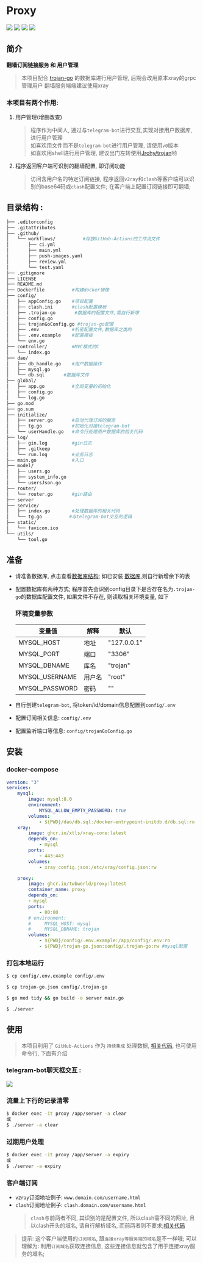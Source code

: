 
**Proxy**
===========
[![](https://github.com/twbworld/proxy/workflows/ci/badge.svg?branch=main)](https://github.com/twbworld/proxy/actions)
[![](https://img.shields.io/github/tag/twbworld/proxy?logo=github)](https://github.com/twbworld/proxy)
![](https://img.shields.io/badge/language-golang-cyan)
[![](https://img.shields.io/github/license/twbworld/proxy)](https://github.com/twbworld/proxy/blob/main/LICENSE)

## 简介
**翻墙订阅链接服务 和 用户管理**

> 本项目配合 [trojan-go](https://github.com/p4gefau1t/trojan-go) 的数据库进行用户管理, 后期会改用原本xray的grpc管理用户
> 翻墙服务端端建议使用xray

### 本项目有两个作用:

1. 用户管理(增删改查)
    > 程序作为中间人, 通过与`telegram-bot`进行交互,实现对接用户数据库, 进行用户管理  
    > 如喜欢用文件而不是`telegram-bot`进行用户管理, 请使用`v0`版本  
    > 如喜欢用shell进行用户管理, 建议出门左转使用[Jrohy/trojan](https://github.com/Jrohy/trojan)哟
2. 程序返回客户端可识别的翻墙配置, 即订阅功能
    > 访问含用户名的特定订阅链接, 程序返回`v2ray`和`clash`等客户端可以识别的base64码或`clash`配置文件; 在客户端上配置订阅链接即可翻墙;

## 目录结构 : 
``` sh
├── .editorconfig
├── .gitattributes
├── .github/
│   └── workflows/          #存放GitHub-Actions的工作流文件
│       ├── ci.yml
│       ├── main.yml
│       ├── push-images.yaml
│       ├── review.yml
│       └── test.yaml
├── .gitignore
├── LICENSE
├── README.md
├── Dockerfile          #构建docker镜像
├── config/
│   ├── appConfig.go    #项目配置
│   ├── clash.ini       #clash配置模板
│   ├── .trojan-go       #数据库的配置文件,需自行新增
│   ├── config.go
│   ├── trojanGoConfig.go #trojan-go配置
│   ├── .env            #机密配置文件,数据库之类的
│   ├── .env.example    #配置模板
│   └── env.go
├── controller/         #MVC模式的C
│   └── index.go
├── dao/
│   ├── db_handle.go    #用户数据操作
│   ├── mysql.go
│   └── db.sql       #数据库文件
├── global/
│   ├── app.go          #全局变量的初始化
│   ├── config.go
│   └── log.go
├── go.mod
├── go.sum
├── initialize/
│   ├── server.go       #启动代理订阅的服务
│   ├── tg.go           #初始化对接telegram-bot
│   └── userHandle.go   #命令行处理用户数据库的相关代码
├── log/
│   ├── gin.log         #gin日志
│   ├── .gitkeep
│   └── run.log         #业务日志
├── main.go             #入口
├── model/
│   ├── users.go
│   ├── system_info.go
│   └── usersJson.go
├── router/
│   └── router.go       #gin路由
├── server
├── service/
│   ├── index.go        #处理数据库的相关代码
│   └── tg.go          #与telegram-bot交互的逻辑
├── static/
│   └── favicon.ico
└── utils/
    └── tool.go
```

## 准备
* 请准备数据库, 点击查看[数据库结构](https://github.com/twbworld/proxy/blob/main/dao/db.sql); 如已安装 [数据库](https://p4gefau1t.github.io/trojan-go/basic/full-config/#mysql数据库选项),则自行新增余下的表
* 配置数据库有两种方式; 程序首先会识别config目录下是否存在名为`.trojan-go`的数据库配置文件, 如果文件不存在, 则读取相关环境变量, 如下
    ### 环境变量参数
    |  变量值   |  解释  | 默认 |
    |  ----  | ----  | ---- |
    | MYSQL_HOST  | 地址 | "127.0.0.1" |
    | MYSQL_PORT  | 端口 | "3306" |
    | MYSQL_DBNAME  | 库名 | "trojan" |
    | MYSQL_USERNAME  | 用户名 | "root" |
    | MYSQL_PASSWORD  | 密码 | "" |
* 自行创建`telegram-bot`, 将token/id/domain信息配置到`config/.env`
* 配置订阅相关信息: `config/.env`

* 配置监听端口等信息: `config/trojanGoConfig.go`


## 安装

### docker-compose
``` yaml
version: "3"
services:
    mysql:
        image: mysql:8.0
        environment:
            MYSQL_ALLOW_EMPTY_PASSWORD: true
        volumes:
            - ${PWD}/dao/db.sql:/docker-entrypoint-initdb.d/db.sql:ro
    xray:
        image: ghcr.io/xtls/xray-core:latest
        depends_on:
            - mysql
        ports:
            - 443:443
        volumes:
            - xray_config.json:/etc/xray/config.json:rw

    proxy:
        image: ghcr.io/twbworld/proxy:latest
        container_name: proxy
        depends_on:
        - mysql
        ports:
            - 80:80
        # environment:
        #     MYSQL_HOST: mysql
        #     MYSQL_DBNAME: trojan
        volumes:
            - ${PWD}/config/.env.example:/app/config/.env:ro
            - ${PWD}/trojan-go.json:config/.trojan-go:rw #mysql配置
```

### 打包本地运行
```sh
$ cp config/.env.example config/.env

$ cp trojan-go.json config/.trojan-go

$ go mod tidy && go build -o server main.go

$ ./server
```

## 使用

> 本项目利用了 `GitHub-Actions` 作为 `持续集成` 处理数据, [相关代码](https://github.com/twbworld/proxy/blob/main/.github/workflows/ci.yml), 也可使用命令行, 下面有介绍

### telegram-bot聊天框交互 :
![](https://cdn.jsdelivr.net/gh/twbworld/hosting@main/img/2023081038595.jpg)

### 流量上下行的记录清零
```sh
$ docker exec -it proxy /app/server -a clear
或
$ ./server -a clear
```

### 过期用户处理
```sh
$ docker exec -it proxy /app/server -a expiry
或
$ ./server -a expiry
```


### 客户端订阅
* `v2ray`订阅地址例子: `www.domain.com/username.html`
* `clash`订阅地址例子: `clash.domain.com/username.html`
    > `clash`与前两者不同, 其识别的是配置文件, 所以clash需不同的网址, 且以clash开头的域名, 请自行解析域名, 而前两者则不要求;[相关代码](https://github.com/twbworld/proxy/blob/main/controller/index.go)
> 提示: 这个客户端使用的`订阅域名`, 跟`连接xray等服务端的域名`是不一样哦; 可以理解为: 利用`订阅域名`获取连接信息, 这些连接信息就包含了用于连接xray服务的域名;
